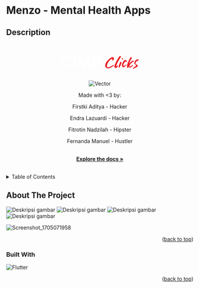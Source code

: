 
# Menzo - Mental Health Apps
## Description


<a name="readme-top"></a>

<!-- PROJECT LOGO -->
<br />
<div align="center">
  <a href="https://github.com/github_username/repo_name">
                <svg id="idx_logo" width="247" height="69" viewBox="0 0 247 69" fill="none"
                    xmlns="http://www.w3.org/2000/svg">
                    <g clip-path="url(#clip0_51_3550)">
                        <path
                            d="M39.8607 30.4266C39.45 27.5053 36.6511 25.2795 33.4393 25.2795C27.6372 25.2795 25.4554 30.2201 25.4554 35.3651C25.4554 40.2667 27.6372 45.2096 33.4393 45.2096C37.3921 45.2096 39.6151 42.4925 40.1084 38.6213H46.3647C45.7063 45.9529 40.643 50.6437 33.4393 50.6437C24.3428 50.6437 18.9949 43.851 18.9949 35.3651C18.9949 26.638 24.3428 19.8475 33.4393 19.8475C39.902 19.8475 45.3368 23.634 46.1192 30.4266"
                            fill="white" />
                        <path d="M51.4714 49.9416H57.932V20.5453H51.4714V49.9416Z" fill="white" />
                        <path
                            d="M64.5273 20.5453H73.6216L80.495 40.7623H80.5797L87.0816 20.5453H96.178V49.9416H90.1282V29.1094H90.0456L82.8419 49.9416H77.8634L70.6575 29.3159H70.5749V49.9416H64.5273"
                            fill="white" />
                        <path
                            d="M109.236 44.9183H116.151C118.702 44.9183 120.925 44.0988 120.925 41.0492C120.925 38.0431 119.03 36.8519 116.275 36.8519H109.236V44.9183ZM109.236 32.4481H115.779C118.043 32.4481 119.732 31.4157 119.732 28.9442C119.732 26.1424 117.591 25.5686 115.286 25.5686H109.236V32.4481ZM102.773 20.5453H116.603C122.201 20.5453 125.988 22.3581 125.988 27.8335C125.988 30.7157 124.547 32.7329 121.996 33.9675C125.578 34.9978 127.388 37.7562 127.388 41.4209C127.388 47.3897 122.324 49.9416 117.016 49.9416H102.773"
                            fill="white" />
                        <path fill-rule="evenodd" clip-rule="evenodd"
                            d="M166.968 33.4176C168.413 30.3071 171.138 25.2838 173.253 22.0408C174.174 20.6279 175.115 19.0346 176.514 18.0413C177.121 17.6109 177.844 17.3218 178.594 17.4805C179.007 17.5674 179.378 17.7804 179.704 18.0391C180.695 18.8259 179.515 20.3323 179.048 21.1083C178.298 22.3559 177.412 23.5167 176.645 24.7535C174.722 27.8596 172.846 31.0135 171.199 34.3218C170.297 36.1303 169.463 37.9779 168.717 39.8689C168.433 40.5993 166.601 44.551 167.242 44.927C168 45.3661 169.165 43.875 169.634 43.462C170.036 43.1055 170.921 42.3317 171.499 42.5512C172.807 43.049 171.223 45.3661 170.827 46.0073C169.71 47.8223 168.155 49.4851 165.986 49.5612C164.171 49.6264 162.648 48.2048 162.47 46.2312C162.359 45.0031 162.576 43.7489 162.848 42.5599C163.593 39.2929 165.327 36.3607 166.968 33.4176Z"
                            fill="#ED1C23" />
                        <path fill-rule="evenodd" clip-rule="evenodd"
                            d="M160.97 42.1425C160.97 42.3729 160.916 42.6273 160.801 42.8859C160.266 44.0814 158.61 44.6379 157.585 45.3117C155.859 46.442 154.086 47.4984 152.226 48.3961C149.051 49.9307 146.172 51.6348 141.178 49.3786C137.386 47.6549 136.708 42.949 138.522 38.0322C140.078 33.8045 143.069 30.1201 146.626 26.914C150.205 23.6949 154.123 20.6561 156.976 20.3583C157.998 20.2496 159.106 20.3996 159.934 21.1408C161.551 22.5841 161.344 25.3816 160.473 27.2162C159.94 28.3312 159.33 29.0681 158.154 29.2398C157.146 29.3876 155.927 29.0507 156.135 27.6683C156.255 26.8945 157.12 25.4077 156.596 24.6686C155.879 23.6536 153.228 26.012 152.634 26.4445C151.504 27.2814 150.457 28.2465 149.425 29.2289C147.634 30.9331 146.159 33.1437 144.92 35.3499C143.49 37.9018 142.169 40.8753 142.138 43.9293C142.13 44.8813 142.175 45.9747 142.671 46.8072C144.046 49.1112 147.512 47.444 149.305 46.7898C151.063 46.1551 152.765 45.3639 154.412 44.4662C156.116 43.5358 157.682 42.4186 159.343 41.4296C160.316 40.847 160.968 41.3492 160.97 42.1425Z"
                            fill="#ED1C23" />
                        <path fill-rule="evenodd" clip-rule="evenodd"
                            d="M181.732 22.5603C182.529 24.7948 183.444 26.9293 186 27.6097C186.002 25.5556 184.576 21.5126 181.732 22.5603Z"
                            fill="#ED1C23" />
                        <path fill-rule="evenodd" clip-rule="evenodd"
                            d="M181.499 35.1434C181.443 34.6022 181.16 34.124 180.552 33.6067C179.813 32.9806 178.761 32.6916 178.081 33.5284C177.56 34.1675 177.344 35.0239 177.036 35.7673C176.549 36.9388 176.18 38.1474 175.752 39.3429C174.835 41.8904 174.098 44.5031 173.624 47.1702C174.137 47.8418 174.552 48.6004 175.932 48.5091C177.201 45.9529 178.485 43.4011 179.615 40.7797C180.202 39.4255 180.747 38.0539 181.234 36.6606C181.438 36.0759 181.545 35.589 181.499 35.1434Z"
                            fill="#ED1C23" />
                        <path fill-rule="evenodd" clip-rule="evenodd"
                            d="M194.92 40.7059C194.842 40.8319 194.775 40.9319 194.759 40.9537C194.44 41.4123 194.047 41.8166 193.636 42.197C192.184 43.5359 190.961 45.1053 189.431 46.3595C188.329 47.2637 186.982 47.8571 185.572 47.3159C183.818 46.6464 182.275 44.2315 182.777 40.9645C183.423 36.7651 186.754 30.7723 188.903 28.9878C190.485 27.6727 192.454 27.7575 193.999 29.0725C194.981 29.9072 196.287 31.507 196.313 32.8764C196.32 33.2372 196.246 33.4546 196.118 33.5655C195.753 33.8958 194.955 33.3416 194.505 32.9568C193.947 32.4808 193.332 31.9026 192.53 32.0743C192.008 32.1874 191.406 32.8699 191.02 33.2177C190.426 33.7567 189.887 34.3523 189.405 34.9892C188.401 36.3086 187.638 37.7975 187.054 39.343C186.769 40.1103 185.037 43.5794 186.808 43.7033C187.375 43.7446 187.875 43.4338 188.371 43.2599C188.953 43.0577 189.503 42.8252 190.087 42.5839C190.933 42.2339 191.874 41.8035 192.702 41.3145C193.399 40.9037 194.247 40.3363 195.161 40.1103C195.259 40.0864 195.072 40.4624 194.92 40.7059Z"
                            fill="#ED1C23" />
                        <path fill-rule="evenodd" clip-rule="evenodd"
                            d="M214.278 30.8701C213.991 30.5267 213.402 30.0028 212.959 29.8898C212.083 29.6637 210.764 30.3158 210.047 30.7353C209.195 31.2353 208.469 31.9026 207.75 32.5547C206.027 34.1219 203.51 35.9564 201.785 37.6453C202.289 36.0955 202.917 34.1023 203.66 32.7351C204.134 31.8656 204.356 31.007 204.897 30.1897C205.525 29.2464 206.094 28.253 206.711 27.301C207.572 25.9794 209.119 24.234 209.243 22.5907C209.336 21.3691 207.704 19.7411 206.203 20.2084C203.613 23.7884 202.004 28.1574 200.001 31.933C198.769 35.2826 197.011 38.7821 196.604 42.3491C196.537 42.9512 196.461 43.5533 196.4 44.1575C196.294 45.2139 196.194 46.316 196.391 47.368C196.563 48.2875 196.972 48.9808 197.76 49.4873C199.075 50.3285 199.201 48.1397 199.288 47.305C199.419 46.0595 199.703 44.8705 200.057 43.7054L199.495 46.0508C200.596 46.8246 201.02 47.931 202.298 48.2701C204.73 48.9113 206.963 47.4419 208.808 46.1421C209.454 45.6878 211.644 44.6118 212.305 43.4968C212.605 42.9925 212.59 42.4795 211.97 42.0143C211.257 41.4774 210.104 42.6338 209.452 43.0207C208.293 43.7119 207.135 44.4053 205.905 44.9748C205.503 45.1596 201.955 46.1529 201.933 46.2421C202.259 44.8814 202.743 43.5576 203.402 42.31C204.599 40.045 206.012 37.9257 207.998 36.252C208.963 35.4347 209.98 34.6718 211.005 33.9219C211.518 33.5458 212.025 33.1611 212.546 32.7981C213.005 32.4786 214.08 32.5307 214.456 32.1569C214.819 31.7982 214.587 31.2396 214.278 30.8701Z"
                            fill="#ED1C23" />
                        <path fill-rule="evenodd" clip-rule="evenodd"
                            d="M216.025 35.8867C216.108 35.1911 216.292 34.4956 216.466 33.8804C216.653 33.2305 216.888 32.5915 217.183 31.9807C217.718 30.8678 218.448 29.8548 219.363 29.0245C220.25 28.2203 221.288 27.6008 222.397 27.1508C223.366 26.7574 225.211 25.9706 226.252 26.3466C226.782 26.5357 228.529 27.9116 227.851 28.6507C227.151 29.4179 226.617 29.1658 225.806 29.5201C223.433 30.5569 218.183 34.0978 219.109 37.8734C219.146 38.0234 219.361 38.382 219.469 38.4951C221.127 40.1883 227.631 41.962 224.607 45.592C223.331 47.1201 221.204 47.9004 219.224 48.8438C218.376 49.2459 217.357 49.748 216.345 50.2588C215.291 50.7913 213.296 52.3107 212.164 51.1174C211.257 50.1566 213.024 49.3133 213.674 48.9003C214.606 48.309 215.549 47.733 216.468 47.1157C218.292 45.8876 220.024 44.4704 221.206 42.588C221.356 42.3511 216.944 39.1515 216.536 38.5777C215.988 37.8082 215.912 36.8453 216.025 35.8867Z"
                            fill="#ED1C23" />
                    </g>
                    <defs>
                        <clipPath id="clip0_51_3550">
                            <rect width="247" height="69" fill="white" />
                        </clipPath>
                    </defs>
                </svg>
  </a>
  
![Vector](https://github.com/Mental-Zone/mental-zone/assets/67546532/b3f0139f-f90a-4f25-8098-f72e736b412d)

<p align="center">
    Made with <3 by:
    <p>Firstki Aditya - Hacker</p>
    <p>Endra Lazuardi - Hacker</p>
    <p>Fitrotin Nadzilah - Hipster</p>
    <p>Fernanda Manuel - Hustler</p>
    <br />
    <a href="https://github.com/Mental-Zone/mental-zone"><strong>Explore the docs »</strong></a>
    <br />
    <br />
  </p>
</div>

<!-- TABLE OF CONTENTS -->
<details>
  <summary>Table of Contents</summary>
  <ol>
    <li>
      <a href="#about-the-project">About The Project</a>
      <ul>
        <li><a href="#built-with">Built With</a></li>
      </ul>
    </li>
  </ol>
</details>

<!-- ABOUT THE PROJECT -->

## About The Project

<img src="assets/img/screenshoot/screenshoot1.jpeg" alt="Deskripsi gambar">
<img src="assets/img/screenshoot/screenshoot2.jpeg" alt="Deskripsi gambar">
<img src="assets/img/screenshoot/screenshoot3.jpeg" alt="Deskripsi gambar">
<img src="assets/img/screenshoot/screenshoot4.jpeg" alt="Deskripsi gambar">

![Screenshot_1705071958](https://github.com/Mental-Zone/mental-zone/assets/67546532/367c7eac-c616-4e80-b784-b4175a6c12b7)



<p align="right">(<a href="#readme-top">back to top</a>)</p>

### Built With

![Flutter]


<p align="right">(<a href="#readme-top">back to top</a>)</p>


[Flutter]: https://img.shields.io/badge/Flutter-02569B?style=for-the-badge&logo=flutter&logoColor=white
